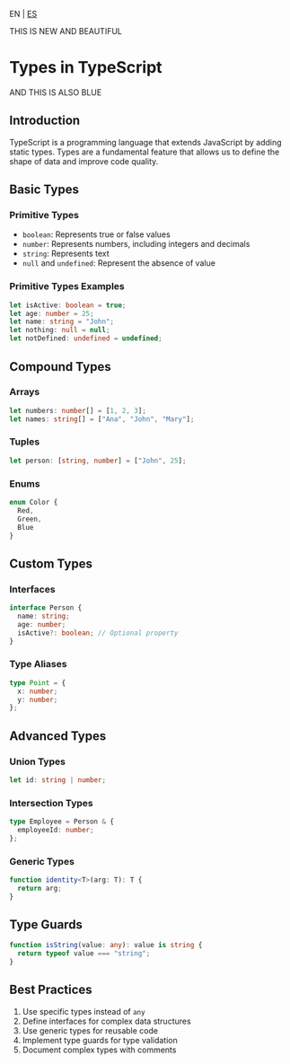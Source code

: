 <!-- MULTILANGUAJE MENU START -->
EN | [ES](https://lckpig.gitbook.io/es-practical-dev-handbook/typescript/types)
<!-- MULTILANGUAJE MENU END -->

THIS IS NEW AND BEAUTIFUL

# Types in TypeScript

AND THIS IS ALSO BLUE

## Introduction

TypeScript is a programming language that extends JavaScript by adding static types. Types are a fundamental feature that allows us to define the shape of data and improve code quality.

## Basic Types

### Primitive Types

- `boolean`: Represents true or false values
- `number`: Represents numbers, including integers and decimals
- `string`: Represents text
- `null` and `undefined`: Represent the absence of value

### Primitive Types Examples

```typescript
let isActive: boolean = true;
let age: number = 25;
let name: string = "John";
let nothing: null = null;
let notDefined: undefined = undefined;
```

## Compound Types

### Arrays

```typescript
let numbers: number[] = [1, 2, 3];
let names: string[] = ["Ana", "John", "Mary"];
```

### Tuples

```typescript
let person: [string, number] = ["John", 25];
```

### Enums

```typescript
enum Color {
  Red,
  Green,
  Blue
}
```

## Custom Types

### Interfaces

```typescript
interface Person {
  name: string;
  age: number;
  isActive?: boolean; // Optional property
}
```

### Type Aliases

```typescript
type Point = {
  x: number;
  y: number;
};
```

## Advanced Types

### Union Types

```typescript
let id: string | number;
```

### Intersection Types

```typescript
type Employee = Person & {
  employeeId: number;
};
```

### Generic Types

```typescript
function identity<T>(arg: T): T {
  return arg;
}
```

## Type Guards

```typescript
function isString(value: any): value is string {
  return typeof value === "string";
}
```

## Best Practices

1. Use specific types instead of `any`
2. Define interfaces for complex data structures
3. Use generic types for reusable code
4. Implement type guards for type validation
5. Document complex types with comments 